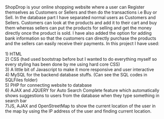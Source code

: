 ShopDrop is your online shopping website where a user can Register themselves as Customers or Sellers and then do the transactions i.e Buy or Sell. In the database part
I have separated normal users as Customers and Sellers. Customers can look at the products and add it to their cart and buy them whereas sellers can put the products for
selling and get the money directly once the product is sold. I have also added the option for adding bank information so that the customers can directly purchase the products
and the sellers can easily receive their payments. 
In this project I have used:<br /><br />
    1) HTML<br />
    2) CSS (had used bootstrap before but I wanted to do everything myself so every styling has been done by me using hard core CSS)<br />
    3) A little bit of Javascript to make it more responsive and user interactive<br />
    4) MySQL for the backend database stuffs. (Can see the SQL codes in SQLFiles folder)<br />
    5) PHP for connecting website to database<br />
    6) AJAX and JQUERY for Auto Search Complete feature which automatically shows suggestions to users from the database when they type something in search bar<br />
    7)JS, AJAX and OpenStreetMap to show the current location of the user in the map by using the IP address of the user and finding current location.<br />
